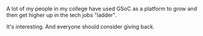 
A lot of my people in my college have used GSoC as a platform to
grow and then get higher up in the tech jobs "ladder".

It's interesting. And everyone should consider giving back.
